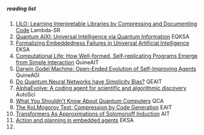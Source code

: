 ##### reading list

1. [LILO: Learning Interpretable Libraries by Compressing and Documenting Code](https://arxiv.org/abs/2310.19791) Lambda-SR
2. [Quantum AIXI: Universal Intelligence via Quantum Information](https://arxiv.org/abs/2505.21170) EQKSA
3. [Formalizing Embeddedness Failures in Universal Artificial Intelligence](https://arxiv.org/abs/2505.17882) EKSA
4. [Computational Life: How Well-formed, Self-replicating Programs Emerge from Simple Interaction](https://arxiv.org/abs/2406.19108) QuineAIT
5. [Darwin Godel Machine: Open-Ended Evolution of Self-Improving Agents](https://arxiv.org/abs/2505.22954) QuineAGI
6. [Do Quantum Neural Networks have Simplicity Bias?](https://arxiv.org/abs/2407.03266) QEAIT
7. [AlphaEvolve: A coding agent for scientific and algorithmic discovery](https://ress.at/news_uploads/AlphaEvolve.pdf) AutoSci
8. [What You Shouldn't Know About Quantum Computers](https://arxiv.org/abs/2405.15838) QCA
9. [The KoLMogorov Test: Compression by Code Generation](https://arxiv.org/html/2503.13992v1) EAIT
10. [Transformers As Approximations of Solomonoff Induction](https://arxiv.org/abs/2408.12065v1) AIT
11. [Action and planning in embedded agents](https://cse-robotics.engr.tamu.edu/dshell/cs631/papers/kaelbling90action.pdf) EKSA
12. []()
